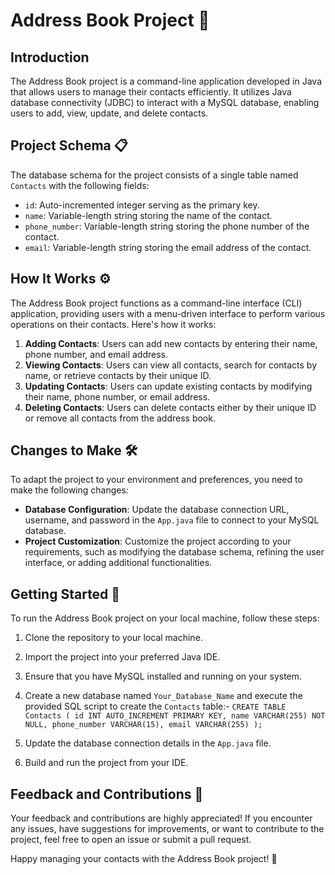 # Address Book Project 📇

## Introduction
The Address Book project is a command-line application developed in Java that allows users to manage their contacts efficiently. It utilizes Java database connectivity (JDBC) to interact with a MySQL database, enabling users to add, view, update, and delete contacts.

## Project Schema 📋
The database schema for the project consists of a single table named `Contacts` with the following fields:
- `id`: Auto-incremented integer serving as the primary key.
- `name`: Variable-length string storing the name of the contact.
- `phone_number`: Variable-length string storing the phone number of the contact.
- `email`: Variable-length string storing the email address of the contact.

## How It Works ⚙️
The Address Book project functions as a command-line interface (CLI) application, providing users with a menu-driven interface to perform various operations on their contacts. Here's how it works:
1. **Adding Contacts**: Users can add new contacts by entering their name, phone number, and email address.
2. **Viewing Contacts**: Users can view all contacts, search for contacts by name, or retrieve contacts by their unique ID.
3. **Updating Contacts**: Users can update existing contacts by modifying their name, phone number, or email address.
4. **Deleting Contacts**: Users can delete contacts either by their unique ID or remove all contacts from the address book.

## Changes to Make 🛠️
To adapt the project to your environment and preferences, you need to make the following changes:
- **Database Configuration**: Update the database connection URL, username, and password in the `App.java` file to connect to your MySQL database.
- **Project Customization**: Customize the project according to your requirements, such as modifying the database schema, refining the user interface, or adding additional functionalities.

## Getting Started 🚀
To run the Address Book project on your local machine, follow these steps:
1. Clone the repository to your local machine.
2. Import the project into your preferred Java IDE.
3. Ensure that you have MySQL installed and running on your system.
4. Create a new database named `Your_Database_Name` and execute the provided SQL script to create the `Contacts` table:- 
`CREATE TABLE Contacts (
    id INT AUTO_INCREMENT PRIMARY KEY,
    name VARCHAR(255) NOT NULL,
    phone_number VARCHAR(15),
    email VARCHAR(255)
);`

5. Update the database connection details in the `App.java` file.
6. Build and run the project from your IDE.

## Feedback and Contributions 📢
Your feedback and contributions are highly appreciated! If you encounter any issues, have suggestions for improvements, or want to contribute to the project, feel free to open an issue or submit a pull request.

Happy managing your contacts with the Address Book project! 🎉

